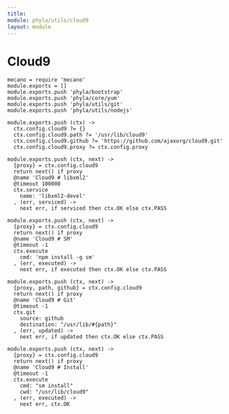 ```yaml
---
title: 
module: phyla/utils/cloud9
layout: module
---
```


# Cloud9

    mecano = require 'mecano'
    module.exports = []
    module.exports.push 'phyla/bootstrap'
    module.exports.push 'phyla/core/yum'
    module.exports.push 'phyla/utils/git'
    module.exports.push 'phyla/utils/nodejs'

    module.exports.push (ctx) ->
      ctx.config.cloud9 ?= {}
      ctx.config.cloud9.path ?= '/usr/lib/cloud9'
      ctx.config.cloud9.github ?= 'https://github.com/ajaxorg/cloud9.git'
      ctx.config.cloud9.proxy ?= ctx.config.proxy

    module.exports.push (ctx, next) ->
      {proxy} = ctx.config.cloud9
      return next() if proxy
      @name 'Cloud9 # libxml2' 
      @timeout 100000
      ctx.service
        name: 'libxml2-devel'
      , (err, serviced) ->
        next err, if serviced then ctx.OK else ctx.PASS

    module.exports.push (ctx, next) ->
      {proxy} = ctx.config.cloud9
      return next() if proxy
      @name 'Cloud9 # SM' 
      @timeout -1
      ctx.execute 
        cmd: 'npm install -g sm'
      , (err, executed) ->
        next err, if executed then ctx.OK else ctx.PASS

    module.exports.push (ctx, next) ->
      {proxy, path, github} = ctx.config.cloud9
      return next() if proxy
      @name 'Cloud9 # Git'
      @timeout -1
      ctx.git
        source: github
        destination: "/usr/lib/#{path}"
      , (err, updated) ->
        next err, if updated then ctx.OK else ctx.PASS

    module.exports.push (ctx, next) ->
      {proxy} = ctx.config.cloud9
      return next() if proxy
      @name 'Cloud9 # Install' 
      @timeout -1
      ctx.execute
        cmd: "sm install"
        cwd: "/usr/lib/cloud9"
      , (err, executed) ->
        next err, ctx.OK
